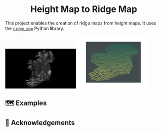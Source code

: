 <h1 align="center" padding="100">Height Map to Ridge Map</h1>

This project enables the creation of ridge maps from height maps. It uses the [`ridge_map`](https://github.com/ColCarroll/ridge_map) Python library.

<p float="left">
  <img src="https://github.com/jamesalexatkin/heightmap-to-ridgemap/raw/master/heightmaps/ireland.png" width="45%" />
  <img src="https://github.com/jamesalexatkin/heightmap-to-ridgemap/raw/master/output/ir.png" width="45%" />
</p>

## 🗺️ Examples





## 🙏 Acknowledgements
